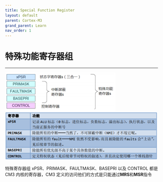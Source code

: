 ```yaml
---
title: Special Function Register
layout: default
parent: Cortex-M3
grand_parent: Learn
nav_order: 1
---
```


# 特殊功能寄存器组

---
![](/img/images/screenshot_1653109162904.png)
![](/img/images/screenshot_1653109193601.png)

特殊寄存器组 xPSR、PRIMASK、FAULTMASK、BASEPRI 以及 CONTROL 都是 CM3 内核的寄存器，CM3 定义的访问他们的方式是只能通过**MRS**和**MSR**指令
